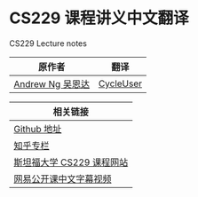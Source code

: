 # CS229 课程讲义中文翻译
CS229 Lecture notes

|原作者|翻译|
|--|--|
|[Andrew Ng  吴恩达](http://www.andrewng.org/)|[CycleUser](https://www.zhihu.com/people/cycleuser/columns)|

|相关链接|
|--|
|[Github 地址](https://github.com/Kivy-CN/Stanford-CS-229-CN)|
|[知乎专栏](https://zhuanlan.zhihu.com/MachineLearn)|
|[斯坦福大学 CS229 课程网站](http://cs229.stanford.edu/)|
|[网易公开课中文字幕视频](http://open.163.com/movie/2008/1/M/C/M6SGF6VB4_M6SGHFBMC.html)|
